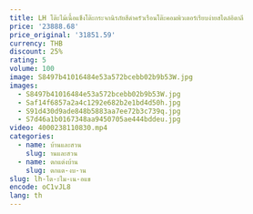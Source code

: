 ```yaml
---
title: LH โต๊ะไม้เนื้อแข็งโต๊ะกระจกนิรภัยสีดําครัวเรือนโต๊ะคอมพิวเตอร์เรียบง่ายสไตล์อิตาลี
price: '23888.68'
price_original: '31851.59'
currency: THB
discount: 25%
rating: 5
volume: 100
image: S8497b41016484e53a572bcebb02b9b53W.jpg
images:
  - S8497b41016484e53a572bcebb02b9b53W.jpg
  - Saf14f6857a2a4c1292e682b2e1bd4d50h.jpg
  - S91d430d9ade848b5883aa7ee72b3c739q.jpg
  - S7d46a1b0167348aa9450705ae444bddeu.jpg
video: 4000238110830.mp4
categories:
  - name: บ้านและสวน
    slug: านและสวน
  - name: ตกแต่งบ้าน
    slug: ตกแต-งบ-าน
slug: lh-โต-ะไม-เน-อแข
encode: oC1vJL8
lang: th
---
```

  